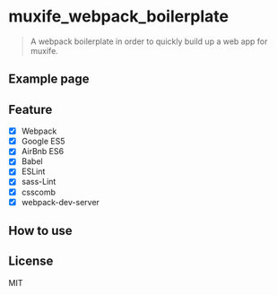 # muxife_webpack_boilerplate

> A webpack boilerplate in order to quickly build up a web app for muxife.  

## Example page

## Feature

- [x] Webpack
- [x] Google ES5
- [x] AirBnb ES6
- [x] Babel
- [x] ESLint
- [x] sass-Lint
- [x] csscomb
- [x] webpack-dev-server

## How to use

## License

MIT
